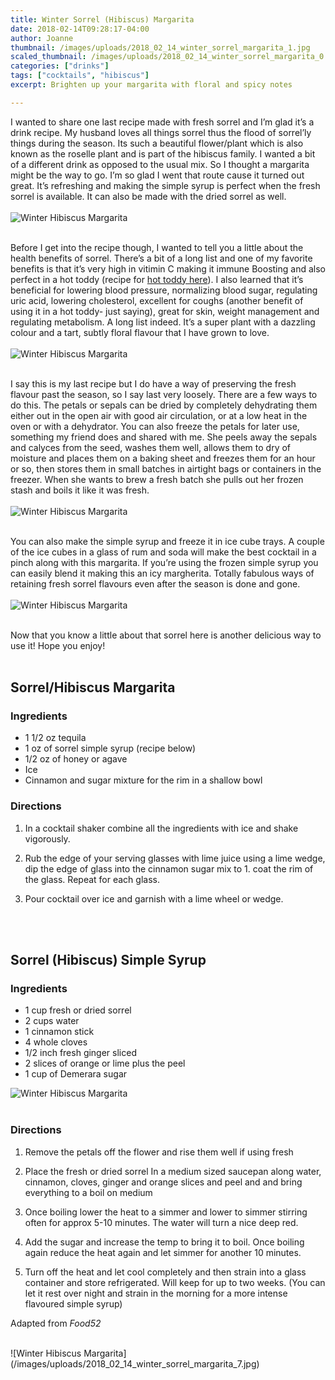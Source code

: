 ```yaml
---
title: Winter Sorrel (Hibiscus) Margarita
date: 2018-02-14T09:28:17-04:00
author: Joanne
thumbnail: /images/uploads/2018_02_14_winter_sorrel_margarita_1.jpg
scaled_thumbnail: /images/uploads/2018_02_14_winter_sorrel_margarita_0.jpg
categories: ["drinks"]
tags: ["cocktails", "hibiscus"]
excerpt: Brighten up your margarita with floral and spicy notes

---
```


I wanted to share one last recipe made with fresh sorrel and I’m glad it’s a drink recipe.  My husband loves all things sorrel thus the flood of sorrel’ly things during the season. Its such a beautiful flower/plant which is also known as the roselle plant and is part of the hibiscus family.  I wanted a bit of a different drink as opposed to the usual mix.  So I thought a margarita might be the way to go. I’m so glad I went that route cause it turned out great. It’s refreshing and making the simple syrup is perfect when the fresh sorrel is available.  It can also be made with the dried sorrel as well.
</br>
</br>
![Winter Hibiscus Margarita](/images/uploads/2018_02_14_winter_sorrel_margarita_2.jpg)
</br>
</br>

Before I get into the recipe though, I wanted to tell you a little about the health benefits of sorrel. There’s a bit of a long list and one of my favorite benefits is that it’s very high in vitimin C making it immune Boosting and also perfect in a hot toddy (recipe for [hot toddy here](https://www.oliveandmango.com/sorrel-hibiscus-hot-toddy/)). I also learned that it’s beneficial for lowering blood pressure, normalizing blood sugar, regulating uric acid, lowering cholesterol, excellent for coughs (another benefit of using it in a hot toddy- just saying), great for skin, weight management and regulating metabolism. A long list indeed. It’s a super plant with a dazzling colour and a tart, subtly floral flavour that I have grown to love.
</br>
</br>
![Winter Hibiscus Margarita](/images/uploads/2018_02_14_winter_sorrel_margarita_3.jpg)
</br>
</br>

I say this is my last recipe but I do have a way of preserving the fresh flavour past the season, so I say last very loosely. There are a few ways to do this. The petals or sepals can be dried by completely dehydrating them either out in the open air with good air circulation, or at a low heat in the oven or with a dehydrator. You can also freeze the petals for later use, something my friend does and shared with me. She peels away the sepals and calyces from the seed, washes them well, allows them to dry of moisture and places them on a baking sheet and freezes them for an hour or so, then stores them in small batches in airtight bags or containers in the freezer. When she wants to brew a fresh batch she pulls out her frozen stash and boils it like it was fresh.
</br>
</br>
![Winter Hibiscus Margarita](/images/uploads/2018_02_14_winter_sorrel_margarita_4.jpg)
</br>
</br>

You can also make the simple syrup and freeze it in ice cube trays. A couple of the ice cubes in a glass of rum and soda will make the best cocktail in a pinch along with this margarita.  If you’re using the frozen simple syrup you can easily blend it making this an icy margherita. Totally fabulous ways of retaining fresh sorrel flavours even after the season is done and gone.
</br>
</br>
![Winter Hibiscus Margarita](/images/uploads/2018_02_14_winter_sorrel_margarita_5.jpg)
</br>
</br>

Now that you know a little about that sorrel here is another delicious way to use it! Hope you enjoy! 
</br>
</br>


## Sorrel/Hibiscus Margarita 

### Ingredients 

* 1 1/2 oz tequila 
* 1 oz of sorrel simple syrup (recipe below) 
* 1/2 oz of honey or agave 
* Ice 
* Cinnamon and sugar mixture for the rim in a shallow bowl 

### Directions
1. In a cocktail shaker combine all the ingredients with ice and shake vigorously. 

1. Rub the edge of your serving glasses with lime juice using a lime wedge, dip the edge of glass into the cinnamon sugar mix to 1. coat the rim of the glass. Repeat for each glass. 
 
1. Pour cocktail over ice and garnish with a lime wheel or wedge. 
</br>
</br>

## Sorrel (Hibiscus) Simple Syrup 

### Ingredients 

* 1 cup fresh or dried sorrel 
* 2 cups water 
* 1 cinnamon stick 
* 4 whole cloves 
* 1/2 inch fresh ginger sliced 
* 2 slices of orange or lime plus the peel 
* 1 cup of Demerara sugar  

![Winter Hibiscus Margarita](/images/uploads/2018_02_14_winter_sorrel_margarita_6.jpg)
</br>
</br>

### Directions 

1. Remove the petals off the flower and rise them well if using fresh 

1. Place the fresh or dried sorrel In a medium sized saucepan along water, cinnamon, cloves, ginger and orange slices and peel and and bring everything to a boil on medium

1. Once boiling lower the heat to a simmer and lower to simmer stirring often for approx 5-10 minutes. The water will turn a nice deep red. 

1. Add the sugar and increase the temp to bring it to boil. Once boiling again reduce the heat again and let simmer for another 10 minutes. 

1. Turn off the heat and let cool completely and then strain into a glass container and store refrigerated. Will keep for up to two weeks. (You can let it rest over night and strain in the morning for a more intense flavoured simple syrup)  

Adapted from *Food52*

<br>
![Winter Hibiscus Margarita](/images/uploads/2018_02_14_winter_sorrel_margarita_7.jpg)
